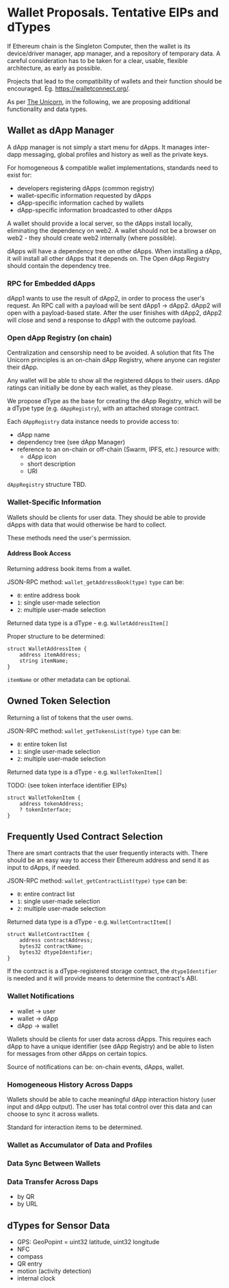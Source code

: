 # Wallet Proposals. Tentative EIPs and dTypes

If Ethereum chain is the Singleton Computer, then the wallet is its device/driver manager, app manager, and a repository of temporary data. A careful consideration has to be taken for a clear, usable, flexible architecture, as early as possible.

Projects that lead to the compatibility of wallets and their function should be encouraged. Eg. https://walletconnect.org/.

As per [The Unicorn](../The_Ethereum_Unicorn.md), in the following, we are proposing additional functionality and data types.

## Wallet as dApp Manager

A dApp manager is not simply a start menu for dApps. It manages inter-dapp messaging, global profiles and history as well as the private keys.


For homogeneous & compatible wallet implementations, standards need to exist for:
- developers registering dApps (common registry)
- wallet-specific information requested by dApps
- dApp-specific information cached by wallets
- dApp-specific information broadcasted to other dApps

A wallet should provide a local server, so the dApps install locally, eliminating the dependency on web2. A wallet should not be a browser on web2 - they should create web2 internally (where possible).

dApps will have a dependency tree on other dApps. When installing a dApp, it will install all other dApps that it depends on. The Open dApp Registry should contain the dependency tree.

### RPC for Embedded dApps

dApp1 wants to use the result of dApp2, in order to process the user's request.
An RPC call with a payload will be sent dApp1 -> dApp2. dApp2 will open with a payload-based state. After the user finishes with dApp2, dApp2 will close and send a response to dApp1 with the outcome payload.


### Open dApp Registry (on chain)

Centralization and censorship need to be avoided. A solution that fits The Unicorn principles is an on-chain dApp Registry, where anyone can register their dApp.

Any wallet will be able to show all the registered dApps to their users. dApp ratings can initially be done by each wallet, as they please.

We propose dType as the base for creating the dApp Registry, which will be a dType type (e.g. `dAppRegistry`), with an attached storage contract.

Each `dAppRegistry` data instance needs to provide access to:
- dApp name
- dependency tree (see dApp Manager)
- reference to an on-chain or off-chain (Swarm, IPFS, etc.) resource with:
  - dApp icon
  - short description
  - URI

`dAppRegistry` structure TBD.


### Wallet-Specific Information

Wallets should be clients for user data. They should be able to provide dApps with data that would otherwise be hard to collect.

These methods need the user's permission.

#### Address Book Access

Returning address book items from a wallet.

JSON-RPC method: `wallet_getAddressBook(type)`
`type` can be:
- `0`: entire address book
- `1`: single user-made selection
- `2`: multiple user-made selection

Returned data type is a dType - e.g. `WalletAddressItem[]`

Proper structure to be determined:
```
struct WalletAddressItem {
    address itemAddress;
    string itemName;
}
```
`itemName` or other metadata can be optional.


## Owned Token Selection

Returning a list of tokens that the user owns.

JSON-RPC method: `wallet_getTokensList(type)`
`type` can be:
- `0`: entire token list
- `1`: single user-made selection
- `2`: multiple user-made selection

Returned data type is a dType - e.g. `WalletTokenItem[]`

TODO: (see token interface identifier EIPs)

```
struct WalletTokenItem {
    address tokenAddress;
    ? tokenInterface;
}
```

## Frequently Used Contract Selection

There are smart contracts that the user frequently interacts with. There should be an easy way to access their Ethereum address and send it as input to dApps, if needed.

JSON-RPC method: `wallet_getContractList(type)`
`type` can be:
- `0`: entire contract list
- `1`: single user-made selection
- `2`: multiple user-made selection

Returned data type is a dType - e.g. `WalletContractItem[]`

```
struct WalletContractItem {
    address contractAddress;
    bytes32 contractName;
    bytes32 dtypeIdentifier;
}
```

If the contract is a dType-registered storage contract, the `dtypeIdentifier` is needed and it will provide means to determine the contract's ABI.


### Wallet Notifications

- wallet -> user
- wallet -> dApp
- dApp -> wallet

Wallets should be clients for user data across dApps. This requires each dApp to have a unique identifier (see dApp Registry) and be able to listen for messages from other dApps on certain topics.

Source of notifications can be: on-chain events, dApps, wallet.


### Homogeneous History Across Dapps

Wallets should be able to cache meaningful dApp interaction history (user input and dApp output). The user has total control over this data and can choose to sync it across wallets.

Standard for interaction items to be determined.


### Wallet as Accumulator of Data and Profiles


### Data Sync Between Wallets

### Data Transfer Across Daps

- by QR
- by URL


## dTypes for Sensor Data

- GPS: GeoPopint = uint32 latitude, uint32 longitude
- NFC
- compass
- QR entry
- motion (activity detection)
- internal clock

